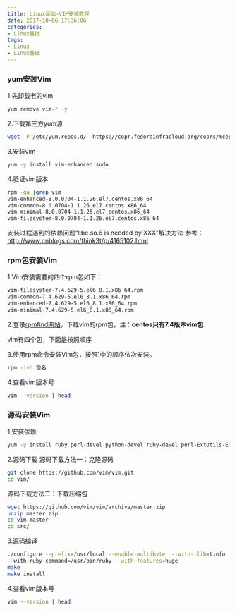 ```yaml
---
title: Linux基础-VIM安装教程
date: 2017-10-06 17:36:06
categories:
- Linux基础
tags:
- Linux
- Linux基础
---
```


### yum安装Vim
1.先卸载老的vim
```bash
yum remove vim-* -y
```
2.下载第三方yum源
```bash
wget -P /etc/yum.repos.d/  https://copr.fedorainfracloud.org/coprs/mcepl/vim8/repo/epel-7/mcepl-vim8-epel-7.repo
```
3.安装vim
```bash
yum -y install vim-enhanced sudo
```

4.验证vim版本
```bash
rpm -qa |grep vim
vim-enhanced-8.0.0704-1.1.26.el7.centos.x86_64
vim-common-8.0.0704-1.1.26.el7.centos.x86_64
vim-minimal-8.0.0704-1.1.26.el7.centos.x86_64
vim-filesystem-8.0.0704-1.1.26.el7.centos.x86_64
```

安装过程遇到的依赖问题“libc.so.6 is needed by XXX”解决方法
参考：http://www.cnblogs.com/think3t/p/4165102.html

### rpm包安装Vim
1.Vim安装需要的四个rpm包如下：
```bash
vim-filesystem-7.4.629-5.el6_8.1.x86_64.rpm
vim-common-7.4.629-5.el6_8.1.x86_64.rpm
vim-enhanced-7.4.629-5.el6_8.1.x86_64.rpm  
vim-minimal-7.4.629-5.el6_8.1.x86_64.rpm
```

2.登录[rpmfind网站](https://www.rpmfind.net/linux/rpm2html/search.php)，下载vim的rpm包，注：**centos只有7.4版本vim包**

vim有四个包，下面是按照顺序

3.使用rpm命令安装Vim包，按照1中的顺序依次安装。
``` bash
rpm -ivh 包名
```
4.查看vim版本号
``` bash
vim --version | head
```

### 源码安装Vim
1.安装依赖
``` bash
yum -y install ruby perl-devel python-devel ruby-devel perl-ExtUtils-Embed ncurses-devel
```

2.源码下载
源码下载方法一：克隆源码
``` bash
git clone https://github.com/vim/vim.git
cd vim/
```

源码下载方法二：下载压缩包
``` bash
wget https://github.com/vim/vim/archive/master.zip
unzip master.zip
cd vim-master
cd src/
```

3.源码编译
``` bash
./configure --prefix=/usr/local --enable-multibyte  --with-tlib=tinfo  --enable-pythoninterp --enable-rubyinterp \
--with-ruby-command=/usr/bin/ruby --with-features=huge
make
make install
```

4.查看vim版本号
``` bash
vim --version | head
```

